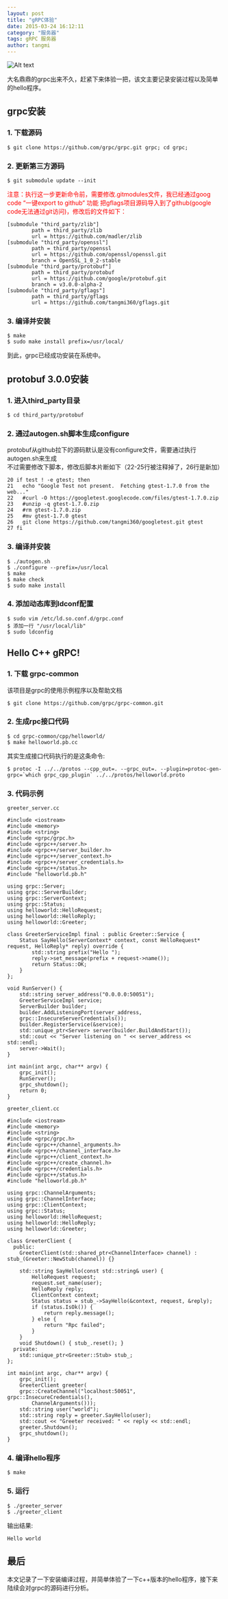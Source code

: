 ```yaml
---
layout: post
title: "gRPC体验"
date: 2015-03-24 16:12:11
category: "服务器"
tags: gRPC 服务器
author: tangmi
---
```

![Alt text](http://7xi7ny.com1.z0.glb.clouddn.com/grpc.png "gRPC")

大名鼎鼎的grpc出来不久，赶紧下来体验一把，该文主要记录安装过程以及简单的hello程序。
<!--break-->

## grpc安装

### 1. 下载源码

    $ git clone https://github.com/grpc/grpc.git grpc; cd grpc;

### 2. 更新第三方源码

	$ git submodule update --init

<font color="red">注意：执行这一步更新命令前，需要修改.gitmodules文件，我已经通过goog code “一键export to github“ 功能 把gflags项目源码导入到了github(google code无法通过git访问)，修改后的文件如下：</font>

	[submodule "third_party/zlib"]
    	    path = third_party/zlib
        	url = https://github.com/madler/zlib
	[submodule "third_party/openssl"]
    	    path = third_party/openssl
	        url = https://github.com/openssl/openssl.git
    	    branch = OpenSSL_1_0_2-stable
	[submodule "third_party/protobuf"]
    	    path = third_party/protobuf
    	    url = https://github.com/google/protobuf.git
    	    branch = v3.0.0-alpha-2
	[submodule "third_party/gflags"]
    	    path = third_party/gflags
    	    url = https://github.com/tangmi360/gflags.git

### 3. 编译并安装

	$ make
	$ sudo make install prefix=/usr/local/

到此，grpc已经成功安装在系统中。

## protobuf 3.0.0安装

### 1. 进入third_party目录

	$ cd third_party/protobuf

### 2. 通过autogen.sh脚本生成configure

protobuf从github拉下的源码默认是没有configure文件，需要通过执行autogen.sh来生成  
不过需要修改下脚本，修改后脚本片断如下（22-25行被注释掉了，26行是新加）

	20 if test ! -e gtest; then
	21   echo "Google Test not present.  Fetching gtest-1.7.0 from the web..."
	22   #curl -O https://googletest.googlecode.com/files/gtest-1.7.0.zip
	23   #unzip -q gtest-1.7.0.zip
	24   #rm gtest-1.7.0.zip
	25   #mv gtest-1.7.0 gtest
	26   git clone https://github.com/tangmi360/googletest.git gtest
	27 fi

### 3. 编译并安装

	$ ./autogen.sh
	$ ./configure --prefix=/usr/local
	$ make
	$ make check
	$ sudo make install

### 4. 添加动态库到ldconf配置

	$ sudo vim /etc/ld.so.conf.d/grpc.conf
	$ 添加一行 "/usr/local/lib"
	$ sudo ldconfig

## Hello C++ gRPC!

### 1. 下载 grpc-common

该项目是grpc的使用示例程序以及帮助文档

	$ git clone https://github.com/grpc/grpc-common.git

### 2. 生成rpc接口代码

	$ cd grpc-common/cpp/helloworld/
	$ make helloworld.pb.cc

其实生成接口代码执行的是这条命令:

	$ protoc -I ../../protos --cpp_out=. --grpc_out=. --plugin=protoc-gen-grpc=`which grpc_cpp_plugin` ../../protos/helloworld.proto

### 3. 代码示例

`greeter_server.cc`

	#include <iostream>
	#include <memory>
	#include <string>
	#include <grpc/grpc.h>
	#include <grpc++/server.h>
	#include <grpc++/server_builder.h>
	#include <grpc++/server_context.h>
	#include <grpc++/server_credentials.h>
	#include <grpc++/status.h>
	#include "helloworld.pb.h"

	using grpc::Server;
	using grpc::ServerBuilder;
	using grpc::ServerContext;
	using grpc::Status;
	using helloworld::HelloRequest;
	using helloworld::HelloReply;
	using helloworld::Greeter;

    class GreeterServiceImpl final : public Greeter::Service {
        Status SayHello(ServerContext* context, const HelloRequest* request, HelloReply* reply) override {
            std::string prefix("Hello ");
            reply->set_message(prefix + request->name());
            return Status::OK;
        }
    };

	void RunServer() {
        std::string server_address("0.0.0.0:50051");
        GreeterServiceImpl service;
        ServerBuilder builder;
        builder.AddListeningPort(server_address,
        grpc::InsecureServerCredentials());
        builder.RegisterService(&service);
        std::unique_ptr<Server> server(builder.BuildAndStart());
        std::cout << "Server listening on " << server_address << std::endl;
        server->Wait();
    }

	int main(int argc, char** argv) {
        grpc_init();
        RunServer();
        grpc_shutdown();
        return 0;
    }


`greeter_client.cc`

	#include <iostream>
	#include <memory>
	#include <string>
	#include <grpc/grpc.h>
	#include <grpc++/channel_arguments.h>
	#include <grpc++/channel_interface.h>
	#include <grpc++/client_context.h>
	#include <grpc++/create_channel.h>
	#include <grpc++/credentials.h>
	#include <grpc++/status.h>
	#include "helloworld.pb.h"

	using grpc::ChannelArguments;
	using grpc::ChannelInterface;
	using grpc::ClientContext;
	using grpc::Status;
	using helloworld::HelloRequest;
	using helloworld::HelloReply;
	using helloworld::Greeter;

    class GreeterClient {
      public:
        GreeterClient(std::shared_ptr<ChannelInterface> channel) : stub_(Greeter::NewStub(channel)) {}

        std::string SayHello(const std::string& user) {
            HelloRequest request;
            request.set_name(user);
            HelloReply reply;
            ClientContext context;
            Status status = stub_->SayHello(&context, request, &reply);
            if (status.IsOk()) {
                return reply.message();
            } else {
                return "Rpc failed";
            }
        }
        void Shutdown() { stub_.reset(); }
      private:
        std::unique_ptr<Greeter::Stub> stub_;
    };

    int main(int argc, char** argv) {
        grpc_init();
        GreeterClient greeter(
        grpc::CreateChannel("localhost:50051", grpc::InsecureCredentials(),
            ChannelArguments()));
        std::string user("world");
        std::string reply = greeter.SayHello(user);
        std::cout << "Greeter received: " << reply << std::endl;
        greeter.Shutdown();
        grpc_shutdown();
    }


### 4. 编译hello程序

	$ make

### 5. 运行

	$ ./greeter_server
	$ ./greeter_client

输出结果:

    Hello world

## 最后
  本文记录了一下安装编译过程，并简单体验了一下c++版本的hello程序，接下来陆续会对grpc的源码进行分析。
